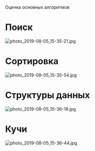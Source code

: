 Оценка основных алгоритмов

# Поиск

![photo_2019-08-05_15-35-21.jpg](/_resources/f274b90c7dcd4738bdb20f1de52d7eac.jpg)

# Сортировка

![photo_2019-08-05_15-35-54.jpg](/_resources/3723dc3ec33b456cb70493a0238bea4f.jpg)

# Структуры данных

![photo_2019-08-05_15-36-19.jpg](/_resources/008f40463c70417e85cd87957494fd5c.jpg)

# Кучи

![photo_2019-08-05_15-36-44.jpg](/_resources/fd4f8f4a87ae4173b4da73cf1eaefa7a.jpg)

